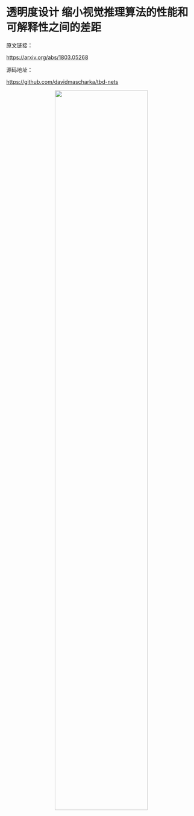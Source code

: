 # 透明度设计 缩小视觉推理算法的性能和可解释性之间的差距


原文链接：

https://arxiv.org/abs/1803.05268

源码地址：

https://github.com/davidmascharka/tbd-nets





<p align="center">
    <img width="70%" height="70%" src="http://images.iterate.site/blog/image/20191101/vqD7yiyVkF8E.png?imageslim">
</p>
